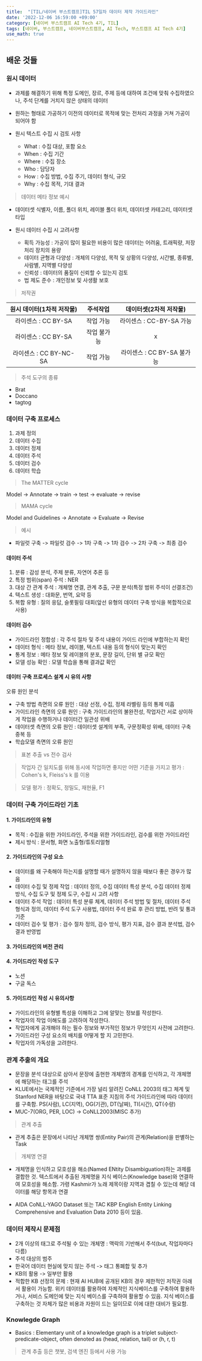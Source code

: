 ```yaml
---
title:  "[TIL/네이버 부스트캠프]TIL 57일차 데이터 제작 가이드라인"
date: '2022-12-06 16:59:00 +09:00'
category: [네이버 부스트캠프 AI Tech 4기, TIL]
tags: [네이버, 부스트캠프, 네이버부스트캠프, AI Tech, 부스트캠프 AI Tech 4기]
use_math: true
---
```

## 배운 것들

### 원시 데이터
- 과제를 해결하기 위해 특정 도메인, 장르, 주제 등에 대하여 조건에 맞춰 수집하였으나, 주석 단계를 거치지 않은 상태의 데이터
- 원하는 형태로 가공하기 이전의 데이터로 목적에 맞는 전처리 과정을 거쳐 가공이 되어야 함

- 원시 텍스트 수집 시 검토 사항
    - What : 수집 대상, 포함 요소
    - When : 수집 기간
    - Where : 수집 장소
    - Who : 담당자
    - How : 수집 방법, 수집 주기, 데이터 형식, 규모
    - Why : 수집 목적, 기대 결과

> 데이터 메타 정보 예시

- 데이터셋 식별자, 이름, 폴더 위치, 레이블 폴더 위치, 데이터셋 카테고리, 데이터셋 타입

- 원시 데이터 수집 시 고려사항
    - 획득 가능성 : 가공이 많이 필요한 비용이 많은 데이터는 어려움, 트래픽량, 저장 처리 장치의 용량
    - 데이터 균형과 다양성 : 개체의 다양성, 목적 및 상황의 다양성, 시간별, 종류별, 사람별, 지역별 다양성
    - 신뢰성 : 데이터의 품질이 신뢰할 수 있는지 검토
    - 법 제도 준수 : 개인정보 및 사생활 보호

> 저작권

|원시 데이터(1차적 저작물)|주석작업|데이터셋(2차적 저작물)|
|:---:|:---:|:---:|
|라이센스 : CC BY-SA|작업 가능|라이센스 : CC-BY-SA 가능|
|라이센스 : CC BY-SA|작업 불가능|x|
|라이센스 : CC BY-NC-SA|작업 가능|라이센스 : CC BY-SA 불가능|

> 주석 도구의 종류

- Brat
- Doccano
- tagtog

### 데이터 구축 프로세스
1. 과제 정의
2. 데이터 수집
3. 데이터 정제
4. 데이터 주석
5. 데이터 검수
6. 데이터 학습

> The MATTER cycle

Model -> Annotate -> train -> test -> evaluate -> revise

> MAMA cycle

Model and Guidelines -> Annotate -> Evaluate -> Revise

> 예시

- 파일럿 구축 -> 파일럿 검수 -> 1차 구축 -> 1차 검수 -> 2차 구축 -> 최종 검수

#### 데이터 주석
1. 분류 : 감성 분석, 주제 분류, 자연어 추론 등
2. 특정 범위(span) 주석 : NER
3. 대상 간 관계 주석 : 개체명 연결, 관계 추출, 구문 분석(특정 범위 주석이 선결조건)
4. 텍스트 생성 : 대화문, 번역, 요약 등
5. 복합 유형 : 질의 응답, 슬롯필링 대회(앞선 유형의 데이터 구축 방식을 복합적으로 사용)

#### 데이터 검수

- 가이드라인 정합성 : 각 주석 절차 및 주석 내용이 가이드 라인에 부합하는지 확인
- 데이터 형식 : 메타 정보, 레이블, 텍스트 내용 등의 형식이 맞는지 확인
- 통계 정보 : 메타 정보 및 레이블의 분포, 문장 길이, 단위 별 규모 확인
- 모델 성능 확인 : 모델 학습을 통해 결과값 확인

#### 데이터 구축 프로세스 설계 시 유의 사항
오류 원인 분석
- 구축 방법 측면의 오류 원인 : 대상 선정, 수집, 정제 라벨링 등의 통제 미흡
- 가이드라인 측면의 오류 원인 : 구축 가이드라인의 불완전성, 작업자간 서로 상이하게 작업을 수행하거나 데이터간 일관성 위배
- 데이터셋 측면의 오류 원인 : 데이터셋 설계의 부족, 구문정확성 위배, 데이터 구축 중복 등
- 학습모델 측면의 오류 원인

> 표본 추출 vs 전수 검사

> 작업자 간 일치도를 위해 동시에 작업하면 좋지만 어떤 기준을 가지고 평가 : Cohen's k, Fleiss's k 를 이용

> 모델 평가 : 정확도, 정밀도, 재현율, F1


### 데이터 구축 가이드라인 기초
#### 1. 가이드라인의 유형
- 목적 : 수집을 위한 가이드라인, 주석을 위한 가이드라인, 검수를 위한 가이드라인
- 제시 방식 : 문서형, 화면 노출형/튜토리얼형

#### 2. 가이드라인의 구성 요소
- 데이터를 왜 구축해야 하는지를 설명할 때가 설명하지 않을 때보다 좋은 경우가 많음
- 데이터 수집 및 정제 작업 : 데이터 정의, 수집 데이터 특성 분석, 수집 데이터 정제 방식, 수집 도구 및 정제 도구, 수집 시 고려 사항
- 데이터 주석 작업 : 데이터 특성 분류 체계, 데이터 주석 방법 및 절차, 데이터 주석 형식과 정의, 데이터 주석 도구 사용법, 데이터 주석 완료 후 관리 방법, 반려 및 통과 기준
- 데이터 검수 및 평가 : 검수 절차 정의, 검수 방식, 평가 지표, 검수 결과 분석법, 검수 결과 반영법



#### 3. 가이드라인의 버전 관리
#### 4. 가이드라인 작성 도구
- 노션
- 구글 독스
#### 5. 가이드라인 작성 시 유의사항
- 가이드라인의 유형별 특성을 이해하고 그에 알맞는 정보를 작성한다.
- 작업자의 작업 이해도를 고려하여 작성한다.
- 작업자에게 공개해야 하는 필수 정보와 부가적인 정보가 무엇인지 사전에 고려한다.
- 가이드라인 구성 요소의 배치를 어떻게 할 지 고민한다.
- 작업자의 가독성을 고려한다.


### 관계 추출의 개요
- 문장을 분석 대상으로 삼아서 문장에 출현한 개체명의 경계를 인식하고, 각 개체명에 해당하는 태그를 주석
- KLUE에서는 국제적인 기준에서 가장 널리 알려진 CoNLL 2003의 태그 체계 및 Stanford NER을 바탕으로 국내 TTA 표준 지침의 주석 가이드라인에 따라 데이터를 구축함. PS(사람), LC(지역), OG(기관), DT(날짜), TI(시간), QT(수량)
- MUC-7(ORG, PER, LOC) -> CoNLL2003(MISC 추가)

> 관계 추출

- 관계 추출은 문장에서 나타난 개체명 쌍(Entity Pair)의 관계(Relation)을 판별하는 Task

> 개체명 연결

- 개체명을 인식하고 모호성을 해소(Named ENtity Disambiguation)하는 과제를 결합한 것. 텍스트에서 추출된 개체명을 지식 베이스(Knowledge base)와 연결하여 모호성을 해소함. 가령 Kashmir가 노래 제목이랑 지역과 겹칠 수 있는데 해당 데이터를 해당 항목과 연결

- AIDA CoNLL-YAGO Dataset 또는 TAC KBP English Entity Linking Comprehensive and Evaluation Data 2010 등이 있음.

### 데이터 제작시 문제점

- 2개 이상의 태그로 주석될 수 있는 개체명 : 맥락의 기반해서 주석(but, 작업자마다 다름)
- 주석 대상의 범주
- 한국어 데이터 현실에 맞지 않는 주석 -> 태그 통폐합 및 추가
- KB의 활용 -> 일부만 활용
- 적합한 KB 선정의 문제 : 현재 AI HUB에 공개된 KB의 경우 제한적인 저작권 아래서 활용이 가능함. 위키 데이터를 활용하여 자체적인 지식베이스를 구축하여 활용하거나, 서비스 도메인에 맞는 지식 베이스를 구축하여 활용할 수 있음. 지식 베이스를 구축하는 것 자체가 많은 비용과 자원이 드는 일이므로 이에 대한 대비가 필요함.

### Knowlegde Graph
- Basics : Elementary unit of a knowledge graph is a triplet subject-predicate-object, often denoted as (head, relation, tail) or (h, r, t)

> 관계 추출 등은 챗봇, 검색 엔진 등에서 사용 가능